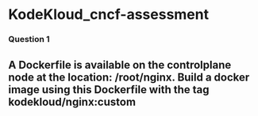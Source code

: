 # KodeKloud_cncf-assessment

### Question 1



## A Dockerfile is available on the controlplane node at the location: /root/nginx. Build a docker image using this Dockerfile with the tag kodekloud/nginx:custom
